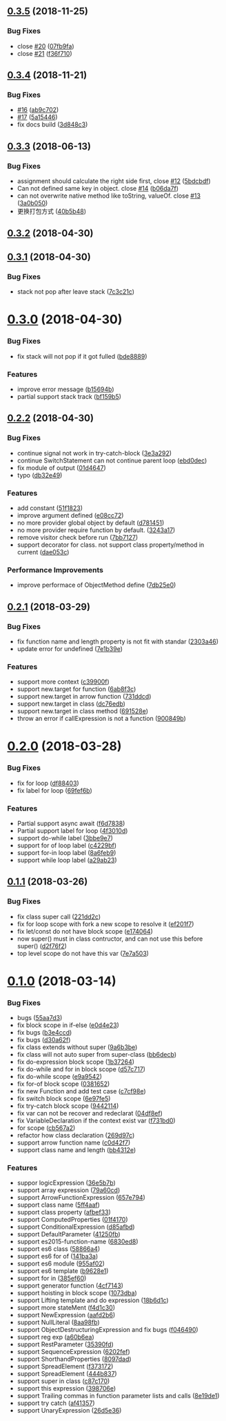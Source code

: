 ## [0.3.5](https://github.com/axetroy/vm.js/compare/v0.3.4...v0.3.5) (2018-11-25)

### Bug Fixes

- close [#20](https://github.com/axetroy/vm.js/issues/20) ([07fb9fa](https://github.com/axetroy/vm.js/commit/07fb9fa))
- close [#21](https://github.com/axetroy/vm.js/issues/21) ([f36f710](https://github.com/axetroy/vm.js/commit/f36f710))

## [0.3.4](https://github.com/axetroy/vm.js/compare/v0.3.3...v0.3.4) (2018-11-21)

### Bug Fixes

- [#16](https://github.com/axetroy/vm.js/issues/16) ([ab9c702](https://github.com/axetroy/vm.js/commit/ab9c702))
- [#17](https://github.com/axetroy/vm.js/issues/17) ([5a15446](https://github.com/axetroy/vm.js/commit/5a15446))
- fix docs build ([3d848c3](https://github.com/axetroy/vm.js/commit/3d848c3))

## [0.3.3](https://github.com/axetroy/vm.js/compare/v0.3.2...v0.3.3) (2018-06-13)

### Bug Fixes

- assignment should calculate the right side first, close [#12](https://github.com/axetroy/vm.js/issues/12) ([5bdcbdf](https://github.com/axetroy/vm.js/commit/5bdcbdf))
- Can not defined same key in object. close [#14](https://github.com/axetroy/vm.js/issues/14) ([b06da7f](https://github.com/axetroy/vm.js/commit/b06da7f))
- can not overwrite native method like toString, valueOf. close [#13](https://github.com/axetroy/vm.js/issues/13) ([3a0b050](https://github.com/axetroy/vm.js/commit/3a0b050))
- 更换打包方式 ([40b5b48](https://github.com/axetroy/vm.js/commit/40b5b48))

## [0.3.2](https://github.com/axetroy/vm.js/compare/v0.3.1...v0.3.2) (2018-04-30)

## [0.3.1](https://github.com/axetroy/vm.js/compare/v0.3.0...v0.3.1) (2018-04-30)

### Bug Fixes

- stack not pop after leave stack ([7c3c21c](https://github.com/axetroy/vm.js/commit/7c3c21c))

# [0.3.0](https://github.com/axetroy/vm.js/compare/v0.2.2...v0.3.0) (2018-04-30)

### Bug Fixes

- fix stack will not pop if it got fulled ([bde8889](https://github.com/axetroy/vm.js/commit/bde8889))

### Features

- improve error message ([b15694b](https://github.com/axetroy/vm.js/commit/b15694b))
- partial support stack track ([bf159b5](https://github.com/axetroy/vm.js/commit/bf159b5))

## [0.2.2](https://github.com/axetroy/vm.js/compare/v0.2.1...v0.2.2) (2018-04-30)

### Bug Fixes

- continue signal not work in try-catch-block ([3e3a292](https://github.com/axetroy/vm.js/commit/3e3a292))
- continue SwitchStatement can not continue parent loop ([ebd0dec](https://github.com/axetroy/vm.js/commit/ebd0dec))
- fix module of output ([01d4647](https://github.com/axetroy/vm.js/commit/01d4647))
- typo ([db32e49](https://github.com/axetroy/vm.js/commit/db32e49))

### Features

- add constant ([51f1823](https://github.com/axetroy/vm.js/commit/51f1823))
- improve argument defined ([e08cc72](https://github.com/axetroy/vm.js/commit/e08cc72))
- no more provider global object by default ([d781451](https://github.com/axetroy/vm.js/commit/d781451))
- no more provider require function by default. ([3243a17](https://github.com/axetroy/vm.js/commit/3243a17))
- remove visitor check before run ([7bb7127](https://github.com/axetroy/vm.js/commit/7bb7127))
- support decorator for class. not support class property/method in current ([dae053c](https://github.com/axetroy/vm.js/commit/dae053c))

### Performance Improvements

- improve performace of ObjectMethod define ([7db25e0](https://github.com/axetroy/vm.js/commit/7db25e0))

## [0.2.1](https://github.com/axetroy/vm.js/compare/v0.2.0...v0.2.1) (2018-03-29)

### Bug Fixes

- fix function name and length property is not fit with standar ([2303a46](https://github.com/axetroy/vm.js/commit/2303a46))
- update error for undefined ([7e1b39e](https://github.com/axetroy/vm.js/commit/7e1b39e))

### Features

- support more context ([c39900f](https://github.com/axetroy/vm.js/commit/c39900f))
- support new.target for function ([6ab8f3c](https://github.com/axetroy/vm.js/commit/6ab8f3c))
- support new.target in arrow function ([731ddcd](https://github.com/axetroy/vm.js/commit/731ddcd))
- support new.target in class ([dc76edb](https://github.com/axetroy/vm.js/commit/dc76edb))
- support new.target in class method ([691528e](https://github.com/axetroy/vm.js/commit/691528e))
- throw an error if callExpression is not a function ([900849b](https://github.com/axetroy/vm.js/commit/900849b))

# [0.2.0](https://github.com/axetroy/vm.js/compare/v0.1.1...v0.2.0) (2018-03-28)

### Bug Fixes

- fix for loop ([df88403](https://github.com/axetroy/vm.js/commit/df88403))
- fix label for loop ([69fef6b](https://github.com/axetroy/vm.js/commit/69fef6b))

### Features

- Partial support async await ([f6d7838](https://github.com/axetroy/vm.js/commit/f6d7838))
- Partial support label for loop ([4f3010d](https://github.com/axetroy/vm.js/commit/4f3010d))
- support do-while label ([3bbe9e7](https://github.com/axetroy/vm.js/commit/3bbe9e7))
- support for of loop label ([c4229bf](https://github.com/axetroy/vm.js/commit/c4229bf))
- support for-in loop label ([8a6feb9](https://github.com/axetroy/vm.js/commit/8a6feb9))
- support while loop label ([a29ab23](https://github.com/axetroy/vm.js/commit/a29ab23))

## [0.1.1](https://github.com/axetroy/vm.js/compare/v0.1.0...v0.1.1) (2018-03-26)

### Bug Fixes

- fix class super call ([221dd2c](https://github.com/axetroy/vm.js/commit/221dd2c))
- fix for loop scope with fork a new scope to resolve it ([ef201f7](https://github.com/axetroy/vm.js/commit/ef201f7))
- fix let/const do not have block scope ([e174064](https://github.com/axetroy/vm.js/commit/e174064))
- now super() must in class contructor, and can not use this before super() ([d2f76f2](https://github.com/axetroy/vm.js/commit/d2f76f2))
- top level scope do not have this var ([7e7a503](https://github.com/axetroy/vm.js/commit/7e7a503))

# [0.1.0](https://github.com/axetroy/vm.js/compare/af41357...v0.1.0) (2018-03-14)

### Bug Fixes

- bugs ([55aa7d3](https://github.com/axetroy/vm.js/commit/55aa7d3))
- fix block scope in if-else ([e0d4e23](https://github.com/axetroy/vm.js/commit/e0d4e23))
- fix bugs ([b3e4ccd](https://github.com/axetroy/vm.js/commit/b3e4ccd))
- fix bugs ([d30a62f](https://github.com/axetroy/vm.js/commit/d30a62f))
- fix class extends without super ([9a6b3be](https://github.com/axetroy/vm.js/commit/9a6b3be))
- fix class will not auto super from super-class ([bb6decb](https://github.com/axetroy/vm.js/commit/bb6decb))
- fix do-expression block scope ([1b37264](https://github.com/axetroy/vm.js/commit/1b37264))
- fix do-while and for in block scope ([d57c717](https://github.com/axetroy/vm.js/commit/d57c717))
- fix do-while scope ([e9a9542](https://github.com/axetroy/vm.js/commit/e9a9542))
- fix for-of block scope ([0381652](https://github.com/axetroy/vm.js/commit/0381652))
- fix new Function and add test case ([c7cf98e](https://github.com/axetroy/vm.js/commit/c7cf98e))
- fix switch block scope ([6e97fe5](https://github.com/axetroy/vm.js/commit/6e97fe5))
- fix try-catch block scope ([9442114](https://github.com/axetroy/vm.js/commit/9442114))
- fix var can not be recover and redeclarat ([04df8ef](https://github.com/axetroy/vm.js/commit/04df8ef))
- fix VariableDeclaration if the context exist var ([f731bd0](https://github.com/axetroy/vm.js/commit/f731bd0))
- for scope ([cb567a2](https://github.com/axetroy/vm.js/commit/cb567a2))
- refactor how class declaration ([269d97c](https://github.com/axetroy/vm.js/commit/269d97c))
- support arrow function name ([c0d42f7](https://github.com/axetroy/vm.js/commit/c0d42f7))
- support class name and length ([bb4312e](https://github.com/axetroy/vm.js/commit/bb4312e))

### Features

- suppor logicExpression ([36e5b7b](https://github.com/axetroy/vm.js/commit/36e5b7b))
- support array expression ([79a60cd](https://github.com/axetroy/vm.js/commit/79a60cd))
- support ArrowFunctionExpression ([657e794](https://github.com/axetroy/vm.js/commit/657e794))
- support class name ([5ff4aaf](https://github.com/axetroy/vm.js/commit/5ff4aaf))
- support class property ([afbef33](https://github.com/axetroy/vm.js/commit/afbef33))
- support ComputedProperties ([01f4170](https://github.com/axetroy/vm.js/commit/01f4170))
- support ConditionalExpression ([d85afbd](https://github.com/axetroy/vm.js/commit/d85afbd))
- support DefaultParameter ([41250fb](https://github.com/axetroy/vm.js/commit/41250fb))
- support es2015-function-name ([6830ed8](https://github.com/axetroy/vm.js/commit/6830ed8))
- support es6 class ([58866a4](https://github.com/axetroy/vm.js/commit/58866a4))
- support es6 for of ([141ba3a](https://github.com/axetroy/vm.js/commit/141ba3a))
- support es6 module ([955af02](https://github.com/axetroy/vm.js/commit/955af02))
- support es6 template ([b9628e1](https://github.com/axetroy/vm.js/commit/b9628e1))
- support for in ([385ef60](https://github.com/axetroy/vm.js/commit/385ef60))
- support generator function ([4cf7143](https://github.com/axetroy/vm.js/commit/4cf7143))
- support hoisting in block scope ([1073dba](https://github.com/axetroy/vm.js/commit/1073dba))
- support Lifting template and do expression ([18b6d1c](https://github.com/axetroy/vm.js/commit/18b6d1c))
- support more stateMent ([f4d1c30](https://github.com/axetroy/vm.js/commit/f4d1c30))
- support NewExpression ([aafd2b6](https://github.com/axetroy/vm.js/commit/aafd2b6))
- support NullLiteral ([8aa98fb](https://github.com/axetroy/vm.js/commit/8aa98fb))
- support ObjectDestructuringExpression and fix bugs ([f046490](https://github.com/axetroy/vm.js/commit/f046490))
- support reg exp ([a60b6ea](https://github.com/axetroy/vm.js/commit/a60b6ea))
- support RestParameter ([35390fd](https://github.com/axetroy/vm.js/commit/35390fd))
- support SequenceExpression ([6202fef](https://github.com/axetroy/vm.js/commit/6202fef))
- support ShorthandProperties ([8097dad](https://github.com/axetroy/vm.js/commit/8097dad))
- support SpreadElement ([f373172](https://github.com/axetroy/vm.js/commit/f373172))
- support SpreadElement ([444b837](https://github.com/axetroy/vm.js/commit/444b837))
- support super in class ([c87c170](https://github.com/axetroy/vm.js/commit/c87c170))
- support this expression ([398706e](https://github.com/axetroy/vm.js/commit/398706e))
- support Trailing commas in function parameter lists and calls ([8e19de1](https://github.com/axetroy/vm.js/commit/8e19de1))
- support try catch ([af41357](https://github.com/axetroy/vm.js/commit/af41357))
- support UnaryExpression ([26d5e36](https://github.com/axetroy/vm.js/commit/26d5e36))
